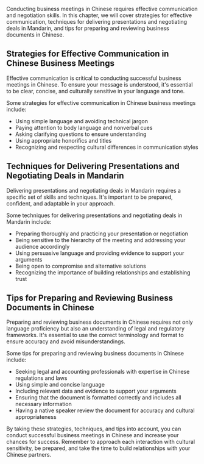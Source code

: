 
Conducting business meetings in Chinese requires effective communication and negotiation skills. In this chapter, we will cover strategies for effective communication, techniques for delivering presentations and negotiating deals in Mandarin, and tips for preparing and reviewing business documents in Chinese.

Strategies for Effective Communication in Chinese Business Meetings
-------------------------------------------------------------------

Effective communication is critical to conducting successful business meetings in Chinese. To ensure your message is understood, it's essential to be clear, concise, and culturally sensitive in your language and tone.

Some strategies for effective communication in Chinese business meetings include:

* Using simple language and avoiding technical jargon
* Paying attention to body language and nonverbal cues
* Asking clarifying questions to ensure understanding
* Using appropriate honorifics and titles
* Recognizing and respecting cultural differences in communication styles

Techniques for Delivering Presentations and Negotiating Deals in Mandarin
-------------------------------------------------------------------------

Delivering presentations and negotiating deals in Mandarin requires a specific set of skills and techniques. It's important to be prepared, confident, and adaptable in your approach.

Some techniques for delivering presentations and negotiating deals in Mandarin include:

* Preparing thoroughly and practicing your presentation or negotiation
* Being sensitive to the hierarchy of the meeting and addressing your audience accordingly
* Using persuasive language and providing evidence to support your arguments
* Being open to compromise and alternative solutions
* Recognizing the importance of building relationships and establishing trust

Tips for Preparing and Reviewing Business Documents in Chinese
--------------------------------------------------------------

Preparing and reviewing business documents in Chinese requires not only language proficiency but also an understanding of legal and regulatory frameworks. It's essential to use the correct terminology and format to ensure accuracy and avoid misunderstandings.

Some tips for preparing and reviewing business documents in Chinese include:

* Seeking legal and accounting professionals with expertise in Chinese regulations and laws
* Using simple and concise language
* Including relevant data and evidence to support your arguments
* Ensuring that the document is formatted correctly and includes all necessary information
* Having a native speaker review the document for accuracy and cultural appropriateness

By taking these strategies, techniques, and tips into account, you can conduct successful business meetings in Chinese and increase your chances for success. Remember to approach each interaction with cultural sensitivity, be prepared, and take the time to build relationships with your Chinese partners.
